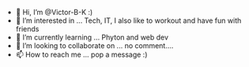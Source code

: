 - 👋 Hi, I’m @Victor-B-K :)
- 👀 I’m interested in ... Tech, IT, I also like to workout and have fun with friends 
- 🌱 I’m currently learning ... Phyton and web dev
- 💞️ I’m looking to collaborate on ... no comment....  
- 📫 How to reach me ... pop a message :)

<!---
Victor-B-K/Victor-B-K is a ✨ special ✨ repository because its `README.md` (this file) appears on your GitHub profile.
You can click the Preview link to take a look at your changes.
--->
